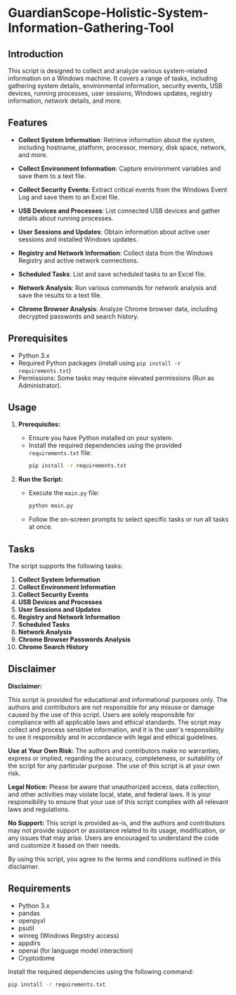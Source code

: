 # GuardianScope-Holistic-System-Information-Gathering-Tool

## Introduction
This script is designed to collect and analyze various system-related information on a Windows machine. It covers a range of tasks, including gathering system details, environmental information, security events, USB devices, running processes, user sessions, Windows updates, registry information, network details, and more.


## Features

- **Collect System Information**: Retrieve information about the system, including hostname, platform, processor, memory, disk space, network, and more.

- **Collect Environment Information**: Capture environment variables and save them to a text file.

- **Collect Security Events**: Extract critical events from the Windows Event Log and save them to an Excel file.

- **USB Devices and Processes**: List connected USB devices and gather details about running processes.

- **User Sessions and Updates**: Obtain information about active user sessions and installed Windows updates.

- **Registry and Network Information**: Collect data from the Windows Registry and active network connections.

- **Scheduled Tasks**: List and save scheduled tasks to an Excel file.

- **Network Analysis**: Run various commands for network analysis and save the results to a text file.

- **Chrome Browser Analysis**: Analyze Chrome browser data, including decrypted passwords and search history.

## Prerequisites

- Python 3.x
- Required Python packages (install using `pip install -r requirements.txt`)
- Permissions: Some tasks may require elevated permissions (Run as Administrator).

## Usage

1. **Prerequisites:**
   - Ensure you have Python installed on your system.
   - Install the required dependencies using the provided `requirements.txt` file:
     ```bash
     pip install -r requirements.txt
     ```

2. **Run the Script:**
   - Execute the `main.py` file:
     ```bash
     python main.py
     ```
   - Follow the on-screen prompts to select specific tasks or run all tasks at once.

## Tasks

The script supports the following tasks:

1. **Collect System Information**
2. **Collect Environment Information**
3. **Collect Security Events**
4. **USB Devices and Processes**
5. **User Sessions and Updates**
6. **Registry and Network Information**
7. **Scheduled Tasks**
8. **Network Analysis**
9. **Chrome Browser Passwords Analysis**
10. **Chrome Search History**


## Disclaimer

**Disclaimer:**

This script is provided for educational and informational purposes only. The authors and contributors are not responsible for any misuse or damage caused by the use of this script. Users are solely responsible for compliance with all applicable laws and ethical standards. The script may collect and process sensitive information, and it is the user's responsibility to use it responsibly and in accordance with legal and ethical guidelines.

**Use at Your Own Risk:** The authors and contributors make no warranties, express or implied, regarding the accuracy, completeness, or suitability of the script for any particular purpose. The use of this script is at your own risk.

**Legal Notice:** Please be aware that unauthorized access, data collection, and other activities may violate local, state, and federal laws. It is your responsibility to ensure that your use of this script complies with all relevant laws and regulations.

**No Support:** This script is provided as-is, and the authors and contributors may not provide support or assistance related to its usage, modification, or any issues that may arise. Users are encouraged to understand the code and customize it based on their needs.

By using this script, you agree to the terms and conditions outlined in this disclaimer.


## Requirements

- Python 3.x
- pandas
- openpyxl
- psutil
- winreg (Windows Registry access)
- appdirs
- openai (for language model interaction)
- Cryptodome

Install the required dependencies using the following command:
```bash
pip install -r requirements.txt





